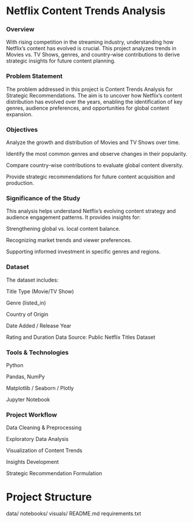 
# Netflix Content Trends Analysis
### Overview

With rising competition in the streaming industry, understanding how Netflix’s content has evolved is crucial. This project analyzes trends in Movies vs. TV Shows, genres, and country-wise contributions to derive strategic insights for future content planning.

### Problem Statement

The problem addressed in this project is Content Trends Analysis for Strategic Recommendations. The aim is to uncover how Netflix’s content distribution has evolved over the years, enabling the identification of key genres, audience preferences, and opportunities for global content expansion.

### Objectives

Analyze the growth and distribution of Movies and TV Shows over time.

Identify the most common genres and observe changes in their popularity.

Compare country-wise contributions to evaluate global content diversity.

Provide strategic recommendations for future content acquisition and production.

### Significance of the Study

This analysis helps understand Netflix’s evolving content strategy and audience engagement patterns. It provides insights for:

Strengthening global vs. local content balance.

Recognizing market trends and viewer preferences.

Supporting informed investment in specific genres and regions.

### Dataset

The dataset includes:

Title Type (Movie/TV Show)

Genre (listed_in)

Country of Origin

Date Added / Release Year

Rating and Duration
Data Source: Public Netflix Titles Dataset

### Tools & Technologies

Python

Pandas, NumPy

Matplotlib / Seaborn / Plotly

Jupyter Notebook

### Project Workflow

Data Cleaning & Preprocessing

Exploratory Data Analysis

Visualization of Content Trends

Insights Development

Strategic Recommendation Formulation

# Project Structure
data/
notebooks/
visuals/
README.md
requirements.txt

